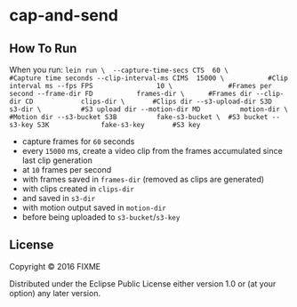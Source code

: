 # cap-and-send

## How To Run

When you run:
`
lein run \ 
      --capture-time-secs CTS  60 \              #Capture time seconds
      --clip-interval-ms CIMS  15000 \           #Clip interval ms
      --fps FPS                10 \              #Frames per second
      --frame-dir FD           frames-dir \      #Frames dir
      --clip-dir CD            clips-dir \       #Clips dir
      --s3-upload-dir S3D      s3-dir \          #S3 upload dir
      --motion-dir MD          motion-dir \      #Motion dir
      --s3-bucket S3B          fake-s3-bucket \  #S3 bucket
      --s3-key S3K             fake-s3-key       #S3 key
`

 - capture frames for `60` seconds
 - every `15000` ms, create a video clip from the frames accumulated since last clip generation
 - at `10` frames per second
 - with frames saved in `frames-dir` (removed as clips are generated)
 - with clips created in `clips-dir`
 - and saved in `s3-dir`
 - with motion output saved in `motion-dir`
 - before being uploaded to `s3-bucket`/`s3-key`
## License

Copyright © 2016 FIXME

Distributed under the Eclipse Public License either version 1.0 or (at
your option) any later version.

